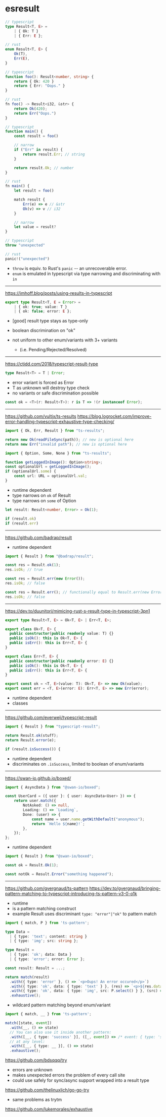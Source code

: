 # esresult

```ts
// typescript
type Result<T, E> =
	| { Ok: T }
	| { Err: E };

// rust
enum Result<T, E> {
	Ok(T),
	Err(E),
}

// typescript
function foo(): Result<number, string> {
	return { Ok: 420 }
	return { Err: "Oops." }
}

// rust
fn foo() -> Result<i32, &str> {
	return Ok(420);
	return Err("Oops.")
}

// typescript
function main() {
	const result = foo()

	// narrow
	if ("Err" in result) {
		return result.Err; // string
	}

	return result.Ok; // number
}

// rust
fn main() {
	let result = foo()

	match result {
		Err(e) => e // &str
		Ok(v) => v // i32
	}

	// narrow
	let value = result?
}

// typescript
throw "unexpected"

// rust
panic!("unexpected")
```

- `throw` is equiv. to Rust's `panic` -- an unrecoverable error.
- `enum` is emulated in typescript via type narrowing and discriminating with `in`

---

https://imhoff.blog/posts/using-results-in-typescript

```ts
export type Result<T, E = Error> =
	| { ok: true; value: T }
	| { ok: false; error: E };
```

- [good] result type stays as type-only

- boolean discrimination on "ok"
- not uniform to other enum/variants with 3+ variants
  - (i.e. Pending/Rejected/Resolved)

---

https://ctidd.com/2018/typescript-result-type

```ts
type Result<T> = T | Error;
```

- error variant is forced as Error
- T as unknown will destroy type check
- no variants or safe discrimination possible

```ts
const ok = <T>(r: Result<T>): r is T => !(r instanceof Error);
```

---

https://github.com/vultix/ts-results
https://blog.logrocket.com/improve-error-handling-typescript-exhaustive-type-checking/

```ts
import { Ok, Err, Result } from "ts-results";

return new Ok(readFileSync(path)); // new is optional here
return new Err("invalid path"); // new is optional here

import { Option, Some, None } from "ts-results";

function getLoggedInImage(): Option<string>;
const optionalUrl = getLoggedInImage();
if (optionalUrl.some) {
	const url: URL = optionalUrl.val;
}
```

- runtime dependent
- type narrows on `ok` of Result
- type narrows on `some` of Option

```ts
let result: Result<number, Error> = Ok(1);

if (result.ok)
if (result.err)
```

---

https://github.com/badrap/result

- runtime dependent

```ts
import { Result } from "@badrap/result";

const res = Result.ok(1);
res.isOk; // true

const res = Result.err(new Error());
res.isOk; // false

const res = Result.err(); // functionally equal to Result.err(new Error())
res.isOk; // false
```

---

https://dev.to/duunitori/mimicing-rust-s-result-type-in-typescript-3pn1

```ts
export type Result<T, E> = Ok<T, E> | Err<T, E>;

export class Ok<T, E> {
  public constructor(public readonly value: T) {}
  public isOk(): this is Ok<T, E> {
  public isErr(): this is Err<T, E> {
}

export class Err<T, E> {
  public constructor(public readonly error: E) {}
  public isOk(): this is Ok<T, E> {
  public isErr(): this is Err<T, E> {
}

export const ok = <T, E>(value: T): Ok<T, E> => new Ok(value);
export const err = <T, E>(error: E): Err<T, E> => new Err(error);
```

- runtime dependent
- classes

---

https://github.com/everweij/typescript-result

```ts
import { Result } from "typescript-result";

return Result.ok(stuff);
return Result.error(e);

if (result.isSuccess()) {
```

- runtime dependent
- discriminates on `.isSuccess`, limited to boolean of enum/variants

---

https://swan-io.github.io/boxed/

```ts
import { AsyncData } from "@swan-io/boxed";

const UserCard = ({ user }: { user: AsyncData<User> }) => {
	return user.match({
		NotAsked: () => null,
		Loading: () => `Loading`,
		Done: (user) => {
			const name = user.name.getWithDefault("anonymous");
			return `Hello ${name}!`;
		},
	});
};
```

- runtime dependent

```ts
import { Result } from "@swan-io/boxed";

const ok = Result.Ok(1);

const notOk = Result.Error("something happened");
```

---

https://github.com/gvergnaud/ts-pattern
https://dev.to/gvergnaud/bringing-pattern-matching-to-typescript-introducing-ts-pattern-v3-0-o1k

- runtime
- is a pattern matching construct
- example Result uses discriminant `type: "error"|"ok"` to pattern match

```ts
import { match, P } from 'ts-pattern';

type Data =
  | { type: 'text'; content: string }
  | { type: 'img'; src: string };

type Result =
  | { type: 'ok'; data: Data }
  | { type: 'error'; error: Error };

const result: Result = ...;

return match(result)
  .with({ type: 'error' }, () => `<p>Oups! An error occured</p>`)
  .with({ type: 'ok', data: { type: 'text' } }, (res) => `<p>${res.data.content}</p>`)
  .with({ type: 'ok', data: { type: 'img', src: P.select() } }, (src) => `<img src=${src} />`)
  .exhaustive();
```

- wildcard pattern matching beyond enum/variant

```ts
import { match, __ } from 'ts-pattern';

match([state, event])
  .with(__, () => state)
  // You can also use it inside another pattern:
  .with([__, { type: 'success' }], ([_, event]) => /* event: { type: 'success', data: string } */)
  // at any level:
  .with([__, { type: __ }], () => state)
  .exhaustive();
```

https://github.com/bdsqqq/try

- errors are unknown
- makes unexpected errors the problem of every call site
- could use safely for sync/async support wrapped into a result type

https://github.com/thelinuxlich/go-go-try

- same problems as trytm

https://github.com/lukemorales/exhaustive
